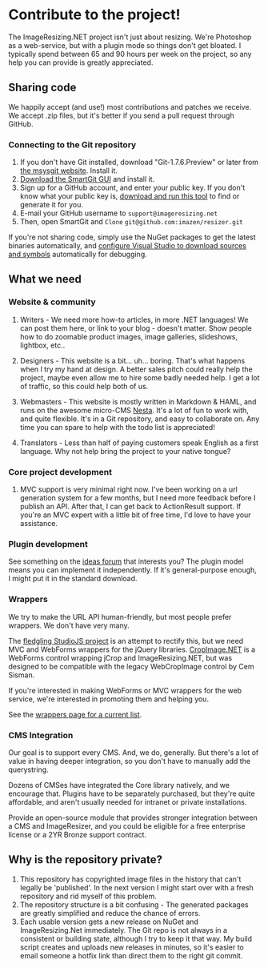 
# Contribute to the project!

The ImageResizing.NET project isn't just about resizing. We're Photoshop as a web-service, but with a plugin mode so things don't get bloated. I typically spend between 65 and 90 hours per week on the project, so any help you can provide is greatly appreciated.

## Sharing code

We happily accept (and use!) most contributions and patches we receive. We accept .zip files, but it's better if you send a pull request through GitHub.

### Connecting to the Git repository

1. If you don't have Git installed, download "Git-1.7.6.Preview" or later from [the msysgit website](http://code.google.com/p/msysgit/downloads/list). Install it.
2.  [Download the SmartGit GUI](http://www.shareit.com/affiliate.html?affiliateid=200142144&publisherid=200020344&target=http%3A%2F%2Fwww.syntevo.com%2Fsmartgit%2Findex.html) and install it.
3. Sign up for a GitHub account, and enter your public key. If you don't know what your public key is, [download and run this tool](http://windowsgit.com/keytool) to find or generate it for you.
4. E-mail your GitHub username to `support@imageresizing.net`
5. Then, open SmartGit and `Clone` `git@github.com:imazen/resizer.git`

If you're not sharing code, simply use the NuGet packages to get the latest binaries automatically, and [configure Visual Studio to download sources and symbols](http://www.symbolsource.org/Public/Home/VisualStudio) automatically for debugging.


## What we need

### Website & community

1. Writers - We need more how-to articles, in more .NET languages! We can post them here, or link to your blog - doesn't matter. Show people how to do zoomable product images, image galleries, slideshows, lightbox, etc..

2. Designers - This website is a bit... uh... boring. That's what happens when I try my hand at design. A better sales pitch could really help the project, maybe even allow me to hire some badly needed help. I get a lot of traffic, so this could help both of us.

3. Webmasters - This website is mostly written in Markdown & HAML, and runs on the awesome micro-CMS [Nesta](http://nestacms.com). It's a lot of fun to work with, and quite flexible. It's in a Git repository, and easy to collaborate on. Any time you can spare to help with the todo list is appreciated!

4. Translators - Less than half of paying customers speak English as a first language. Why not help bring the project to your native tongue?

### Core project development

1. MVC support is very minimal right now. I've been working on a url generation system for a few months, but I need more feedback before I publish an API. After that, I can get back to ActionResult support. If you're an MVC expert with a little bit of free time, I'd love to have your assistance.

### Plugin development

See something on the [ideas forum](http://resizer.uservoice.com) that interests you? The plugin model means you can implement it independently. If it's general-purpose enough, I might put it in the standard download. 

### Wrappers

We try to make the URL API human-friendly, but most people prefer wrappers. We don't have very many. 

The [fledgling StudioJS project](https://github.com/nathanaeljones/studiojs) is an attempt to rectify this, but we need MVC and WebForms wrappers for the jQuery libraries. [CropImage.NET](http://cropimgae.net) is a WebForms control wrapping jCrop and ImageResizing.NET, but was designed to be compatible with the legacy WebCropImage control by Cem Sisman. 

If you're interested in making WebForms or MVC wrappers for the web service, we're interested in promoting them and helping you.

See the [wrappers page for a current list](/dosc/wrappers).

### CMS Integration

Our goal is to support every CMS. And, we do, generally. But there's a lot of value in having deeper integration, so you don't have to manually add the querystring.

Dozens of CMSes have integrated the Core library natively, and we encourage that. Plugins have to be separately purchased, but they're quite affordable, and aren't usually needed for intranet or private installations.

Provide an open-source module that provides stronger integration between a CMS and ImageResizer, and you could be eligible for a free enterprise license or a 2YR Bronze support contract.

## Why is the repository private?

1. This repository has copyrighted image files in the history that can't legally be 'published'. In the next version I might start over with a fresh repository and rid myself of this problem.
2. The repository structure is a bit confusing - The generated packages are greatly simplified and reduce the chance of errors.
3. Each usable version gets a new release on NuGet and ImageResizing.Net immediately. The Git repo is not always in a consistent or building state, although I try to keep it that way. My build script creates and uploads new releases in minutes, so it's easier to email someone a hotfix link than direct them to the right git commit.



